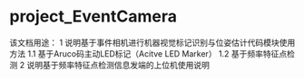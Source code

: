 # project_EventCamera

该文档用途：
1 说明基于事件相机进行机器视觉标记识别与位姿估计代码模块使用方法
1.1 基于Aruco码主动LED标记（Acitve LED Marker）
1.2 基于频率特征点检测
2 说明基于频率特征点检测信息发端的上位机使用说明

